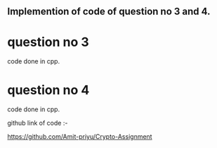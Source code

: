 
## Implemention of code of question no 3 and 4.

# question no 3
  code done in cpp.
# question no 4
  code done in cpp.

github link of code :- 

https://github.com/Amit-priyu/Crypto-Assignment
